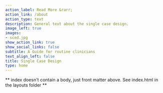 ```yaml
---
action_label: Read More &rarr;
action_link: /about
action_type: text
description: General text about the single case design.
image_left: true
images:
- sced.jpg
show_action_link: true
show_social_links: false
subtitle: A Guide for routine clinicians
text_align_left: false
title: Single Case Design
type: home
---
```


** index doesn't contain a body, just front matter above.
See index.html in the layouts folder **
